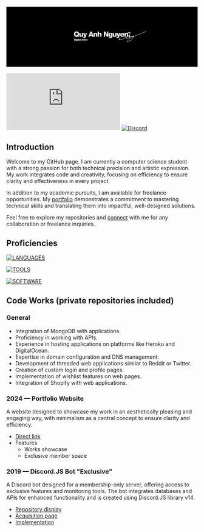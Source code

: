 [![Banner](/assets/banner.png)](https://quyanh.xyz/)

[![Website](https://badgen.net/badge/WEBSITE/quyanh.xyz?color=none)](https://discord.gg/fVpw5sp)
[![Discord](https://badgen.net/discord/members/fVpw5sp?icon=discord&color=none)](https://discord.gg/fVpw5sp)

## Introduction
Welcome to my GitHub page. I am currently a computer science student with a strong passion for both technical precision and artistic expression. My work integrates code and creativity, focusing on efficiency to ensure clarity and effectiveness in every project.

In addition to my academic pursuits, I am available for freelance opportunities. My [portfolio](https://quyanh.xyz) demonstrates a commitment to mastering technical skills and translating them into impactful, well-designed solutions.

Feel free to explore my repositories and [connect](mailto:info@quyanh.xyz) with me for any collaboration or freelance inquiries.

## Proficiencies

[![LANGUAGES](https://skillicons.dev/icons?i=cs,html,css,js,php,java,py&perline=7)]()

[![TOOLS](https://skillicons.dev/icons?i=mongodb,git,heroku,bots,discord,discordjs,nodejs,express)]()

[![SOFTWARE](https://skillicons.dev/icons?i=ae,pr,ps,ai,xd,blender,obsidian,visualstudio,vscode)]()

## Code Works (private repositories included)
### General
- Integration of MongoDB with applications.
- Proficiency in working with APIs.
- Experience in hosting applications on platforms like Heroku and DigitalOcean.
- Expertise in domain configuration and DNS management.
- Development of threaded web applications similar to Reddit or Twitter.
- Creation of custom login and profile pages.
- Implementation of wishlist features on web pages.
- Integration of Shopify with web applications.

### 2024 — Portfolio Website
A website designed to showcase my work in an aesthetically pleasing and engaging way, with minimalism as a central concept to ensure clarity and efficiency.
- [Direct link](https://quyanh.xyz/)
- Features
  - Works showcase
  - Exclusive member space

### 2019 — Discord.JS Bot "Exclusive"
A Discord bot designed for a membership-only server, offering access to exclusive features and monitoring tools. The bot integrates databases and APIs for enhanced functionality and is created using Discord.JS library v14.
- [Repository display](https://quyanh.xyz/work/development.html)
- [Acquisition page](https://shoppy.gg/product/RxjfGyL)
- [Implementation](https://discord.gg/fVpw5sp)